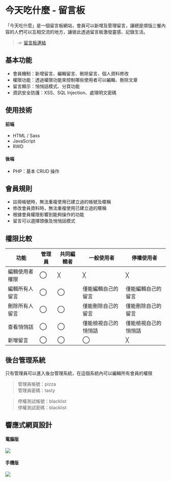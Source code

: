 # 今天吃什麼 - 留言板
「今天吃什麼」是一個留言板網站，會員可以新增及管理留言，讓總是煩惱三餐內容的人們可以互相交流的地方，讓彼此透過留言板激發靈感、記錄生活。

> ☞ [留言板連結](http://mentor-program.co/mtr04group5/mily/week11/hw1/index.php)

## 基本功能
- 會員機制：新增留言、編輯留言、刪除留言、個人資料修改
- 權限功能：透過權限功能來控制哪些使用者可以編輯、刪除文章
- 留言顯示：悄悄話模式、分頁功能
- 資訊安全防護：XSS、SQL Injection、處理明文密碼

## 使用技術
#### 前端
- HTML / Sass 
- JavaScript
- RWD

#### 後端
- PHP：基本 CRUD 操作

## 會員規則
- 註冊帳號時，無法重複使用已建立過的帳號及暱稱
- 修改會員資料時，無法重複使用已建立過的暱稱
- 根據會員權限影響到能夠操作的功能
- 留言可以選擇頭像及悄悄話模式
 
## 權限比較
| 功能      | 管理員 | 共同編輯者 | 一般使用者 | 停權使用者 |
| -------- | -------- | -------- | -------- | -------- |
| 編輯使用者權限  | ◯ | ╳ | ╳   |   ╳   |
| 編輯所有人留言  | ◯ | ◯ | 僅能編輯自己的留言 | 僅能編輯自己的留言 |
| 刪除所有人留言  | ◯ | ◯ | 僅能刪除自己的留言 | 僅能刪除自己的留言 |
| 查看悄悄話  | ◯ | ◯ | 僅能檢視自己的悄悄話 | 僅能檢視自己的悄悄話 |
| 新增留言  | ◯ | ◯ | ◯ | ╳ |

## 後台管理系統
只有管理員可以進入後台管理系統，在這個系統內可以編輯所有會員的權限

> 管理員帳號：pizza <br>
> 管理員密碼：tasty

> 停權測試帳號：blacklist <br>
> 停權測試密碼：blacklist

## 響應式網頁設計
#### 電腦版
![](RWD-desktop.gif)

#### 手機版
![](RWD-mobile.gif)